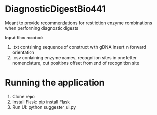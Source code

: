 # DiagnosticDigestBio441

Meant to provide recommendations for restriction enzyme combinations when performing diagnostic digests

Input files needed:
1. .txt containing sequence of construct with gDNA insert in forward orientation
2. .csv containing enzyme names, recognition sites in one letter nomenclature, cut positions offset from end of recognition site
# Running the application
1. Clone repo 
2. Install Flask:
  pip install Flask
3. Run UI:
  python suggester_ui.py
 
